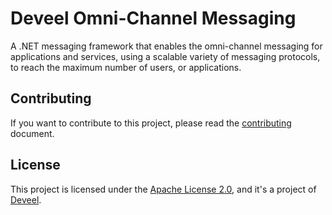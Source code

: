 # Deveel Omni-Channel Messaging

A .NET messaging framework that enables the omni-channel messaging for applications and services, using a scalable variety of messaging protocols, to reach the maximum number of users, or applications.


## Contributing

If you want to contribute to this project, please read the [contributing](CONTRIBUTING.md) document.

## License

This project is licensed under the [Apache License 2.0](LICENSE), and it's a project of [Deveel](https://deveel.com).


